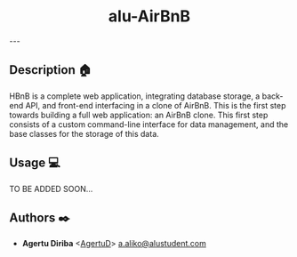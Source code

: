<h1 align="center">alu-AirBnB</h1>
---

## Description :house:

HBnB is a complete web application, integrating database storage, a back-end API, and front-end interfacing in a clone of AirBnB. This is the first step towards building a full web application: an AirBnB clone. This first step consists of a custom command-line interface for data management, and the base classes for the storage of this data.


## Usage :computer:

TO BE ADDED SOON...

## Authors :black_nib:
* **Agertu Diriba** <[AgertuD](https://github.com/AgertuD)> <a.aliko@alustudent.com>

